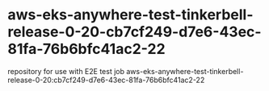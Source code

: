 # aws-eks-anywhere-test-tinkerbell-release-0-20-cb7cf249-d7e6-43ec-81fa-76b6bfc41ac2-22
repository for use with E2E test job aws-eks-anywhere-test-tinkerbell-release-0-20:cb7cf249-d7e6-43ec-81fa-76b6bfc41ac2-22

